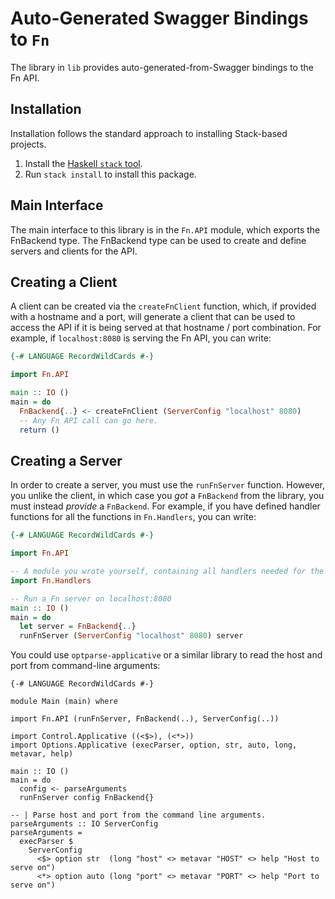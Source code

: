 # Auto-Generated Swagger Bindings to `Fn`

The library in `lib` provides auto-generated-from-Swagger bindings to the Fn API.

## Installation

Installation follows the standard approach to installing Stack-based projects.

1. Install the [Haskell `stack` tool](http://docs.haskellstack.org/en/stable/README).
2. Run `stack install` to install this package.

## Main Interface

The main interface to this library is in the `Fn.API` module, which exports the FnBackend type. The FnBackend
type can be used to create and define servers and clients for the API.

## Creating a Client

A client can be created via the `createFnClient` function, which, if provided with a hostname and a port, will generate
a client that can be used to access the API if it is being served at that hostname / port combination. For example, if
`localhost:8080` is serving the Fn API, you can write:

```haskell
{-# LANGUAGE RecordWildCards #-}

import Fn.API

main :: IO ()
main = do
  FnBackend{..} <- createFnClient (ServerConfig "localhost" 8080)
  -- Any Fn API call can go here.
  return ()
```

## Creating a Server

In order to create a server, you must use the `runFnServer` function. However, you unlike the client, in which case you *got* a `FnBackend`
from the library, you must instead *provide* a `FnBackend`. For example, if you have defined handler functions for all the
functions in `Fn.Handlers`, you can write:

```haskell
{-# LANGUAGE RecordWildCards #-}

import Fn.API

-- A module you wrote yourself, containing all handlers needed for the FnBackend type.
import Fn.Handlers

-- Run a Fn server on localhost:8080
main :: IO ()
main = do
  let server = FnBackend{..}
  runFnServer (ServerConfig "localhost" 8080) server
```

You could use `optparse-applicative` or a similar library to read the host and port from command-line arguments:
```
{-# LANGUAGE RecordWildCards #-}

module Main (main) where

import Fn.API (runFnServer, FnBackend(..), ServerConfig(..))

import Control.Applicative ((<$>), (<*>))
import Options.Applicative (execParser, option, str, auto, long, metavar, help)

main :: IO ()
main = do
  config <- parseArguments
  runFnServer config FnBackend{}

-- | Parse host and port from the command line arguments.
parseArguments :: IO ServerConfig
parseArguments =
  execParser $
    ServerConfig
      <$> option str  (long "host" <> metavar "HOST" <> help "Host to serve on")
      <*> option auto (long "port" <> metavar "PORT" <> help "Port to serve on")
```
